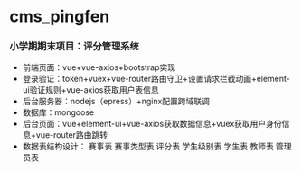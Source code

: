 # cms_pingfen
### 小学期期末项目：评分管理系统
- 前端页面：vue+vue-axios+bootstrap实现
- 登录验证：token+vuex+vue-router路由守卫+设置请求拦截动画+element-ui验证规则+vue-axios获取用户表信息
- 后台服务器：nodejs（epress）+nginx配置跨域联调
- 数据库：mongoose
- 后台页面：vue+element-ui+vue-axios获取数据信息+vuex获取用户身份信息+vue-router路由跳转
- 数据表结构设计：
赛事表
赛事类型表
评分表
学生级别表
学生表
教师表
管理员表


